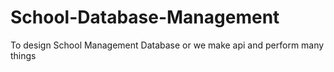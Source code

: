 # School-Database-Management
To design School Management  Database or we make api and perform many things
